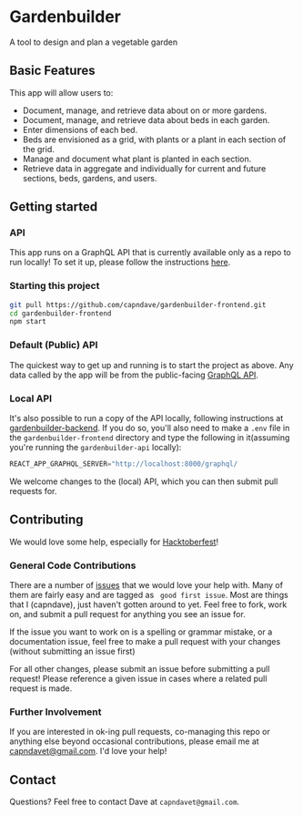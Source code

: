 # Gardenbuilder

A tool to design and plan a vegetable garden

## Basic Features

This app will allow users to:

- Document, manage, and retrieve data about on or more gardens.
- Document, manage, and retrieve data about beds in each garden.
- Enter dimensions of each bed.
- Beds are envisioned as a grid, with plants or a plant in each section of the grid.
- Manage and document what plant is planted in each section.
- Retrieve data in aggregate and individually for current and future sections, beds, gardens, and users.

## Getting started

### API

This app runs on a GraphQL API that is currently available only as a repo to run locally! To set it up, please follow the instructions [here](https://github.com/capndave/gardenbuilder-api).

### Starting this project

```bash
git pull https://github.com/capndave/gardenbuilder-frontend.git
cd gardenbuilder-frontend
npm start
```

### Default (Public) API

The quickest way to get up and running is to start the project as above. Any data called by the app will be from the public-facing [GraphQL API](https://gardenbuilder-backend.uc.r.appspot.com/graphql/).

### Local API

It's also possible to run a copy of the API locally, following instructions at [gardenbuilder-backend](https://github.com/capndave/gardenbuilder-backend). If you do so, you'll also need to make a `.env` file in the `gardenbuilder-frontend` directory and type the following in it(assuming you're running the `gardenbuilder-api` locally):

```javascript
REACT_APP_GRAPHQL_SERVER="http://localhost:8000/graphql/
```

We welcome changes to the (local) API, which you can then submit pull requests for.

## Contributing

We would love some help, especially for [Hacktoberfest](https://hacktoberfest.digitalocean.com/)!

### General Code Contributions

There are a number of [issues](https://github.com/capndave/gardenbuilder-frontend/issues) that we would love your help with. Many of them are fairly easy and are tagged as ` good first issue`. Most are things that I (capndave), just haven't gotten around to yet. Feel free to fork, work on, and submit a pull request for anything you see an issue for.

If the issue you want to work on is a spelling or grammar mistake, or a documentation issue, feel free to make a pull request with your changes (without submitting an issue first)

For all other changes, please submit an issue before submitting a pull request! Please reference a given issue in cases where a related pull request is made.

### Further Involvement

If you are interested in ok-ing pull requests, co-managing this repo or anything else beyond occasional contributions, please email me at capndavet@gmail.com. I'd love your help!

## Contact

Questions? Feel free to contact Dave at `capndavet@gmail.com`.
